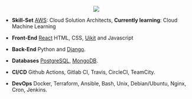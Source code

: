 <p align="center">
  <img src="https://capsule-render.vercel.app/api?type=waving&color=0:00ff00,100:007f00&height=200&section=header&text=Limu%20here%20!%20👏&fontSize=40&fontColor=ffffff&animation=fadeIn" />
</p>

- **Skill-Set**  [AWS](https://aws.amazon.com/): Cloud Solution Architects, **Currently learning**:  Cloud Machine Learning

- **Front-End**  [React](https://github.com/facebook/react/) HTML, CSS, [Uikit](https://getuikit.com/docs/) and Javascript

- **Back-End** Python and [Django](https://github.com/django/).

- **Databases** [PostgreSQL](https://www.postgresql.org), [MongoDB](https://www.mongodb.com).

- **CI/CD** Github Actions, Gitlab CI, Travis, CircleCI, TeamCity.

- **DevOps** Docker, Terraform, Ansible, Bash, Unix, Debian/Ubuntu, Nginx, Cron, Jenkins.
